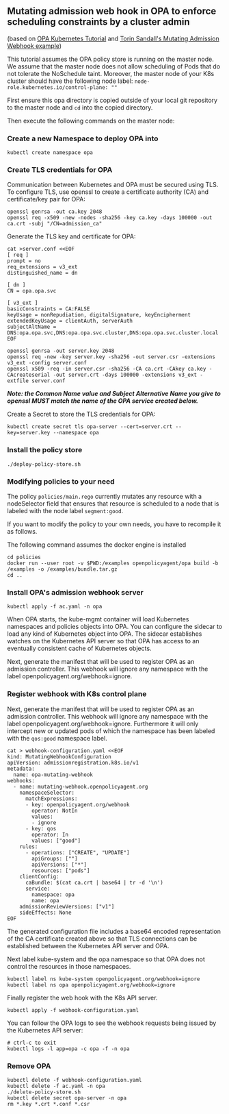 ## Mutating admission web hook in OPA to enforce scheduling constraints by a cluster admin  
(based on [OPA Kubernetes Tutorial](https://www.openpolicyagent.org/docs/latest/kubernetes-tutorial/) and [Torin Sandall's Mutating Admission Webhook example](https://gist.github.com/tsandall/f328635433acc5beeb4cb9b36295ee89))

This tutorial assumes the OPA policy store is running on the master node. We assume that the master node does not allow scheduling of Pods that do not tolerate the NoSchedule taint.
Moreover, the master node of your K8s cluster should have the following node label: `node-role.kubernetes.io/control-plane: ""`

First ensure this opa directory is copied outside of your local git repository to the master node and `cd` into the copied directory.
 
Then execute the following commands on the master node:

### Create a new Namespace to deploy OPA into

```
kubectl create namespace opa
```

### Create TLS credentials for OPA

Communication between Kubernetes and OPA must be secured using TLS. To configure TLS, use openssl to create a certificate authority (CA) and certificate/key pair for OPA:

```
openssl genrsa -out ca.key 2048
openssl req -x509 -new -nodes -sha256 -key ca.key -days 100000 -out ca.crt -subj "/CN=admission_ca"
```

Generate the TLS key and certificate for OPA:

```
cat >server.conf <<EOF
[ req ]
prompt = no
req_extensions = v3_ext
distinguished_name = dn

[ dn ]
CN = opa.opa.svc

[ v3_ext ]
basicConstraints = CA:FALSE
keyUsage = nonRepudiation, digitalSignature, keyEncipherment
extendedKeyUsage = clientAuth, serverAuth
subjectAltName = DNS:opa.opa.svc,DNS:opa.opa.svc.cluster,DNS:opa.opa.svc.cluster.local
EOF
```

```
openssl genrsa -out server.key 2048
openssl req -new -key server.key -sha256 -out server.csr -extensions v3_ext -config server.conf
openssl x509 -req -in server.csr -sha256 -CA ca.crt -CAkey ca.key -CAcreateserial -out server.crt -days 100000 -extensions v3_ext -extfile server.conf
```

***Note: the Common Name value and Subject Alternative Name you give to openssl MUST match the name of the OPA service created below.***

Create a Secret to store the TLS credentials for OPA:

```
kubectl create secret tls opa-server --cert=server.crt --key=server.key --namespace opa
```

### Install the policy store

```
./deploy-policy-store.sh
```

### Modifying policies to your need
The policy `policies/main.rego` currently mutates any resource with a nodeSelector field that ensures that resource is scheduled to a node that is labeled with the node label `segment:good`.
 
If you want to modify the policy to your own needs, you have to recompile it as follows.

The following command assumes the docker engine is installed

```
cd policies
docker run --user root -v $PWD:/examples openpolicyagent/opa build -b /examples -o /examples/bundle.tar.gz
cd ..
```


### Install OPA's admission webhook server

```
kubectl apply -f ac.yaml -n opa
```

When OPA starts, the kube-mgmt container will load Kubernetes namespaces and policies objects into OPA. 
You can configure the sidecar to load any kind of Kubernetes object into OPA. 
The sidecar establishes watches on the Kubernetes API server so that OPA has access 
to an eventually consistent cache of Kubernetes objects.

Next, generate the manifest that will be used to register OPA as an admission controller. This webhook will ignore any namespace with the label openpolicyagent.org/webhook=ignore.


### Register webhook with K8s control plane

Next, generate the manifest that will be used to register OPA as an admission controller. This webhook will ignore any namespace with the label openpolicyagent.org/webhook=ignore. Furthermore it will only intercept new or updated pods of which the namespace has been labeled with the `qos:good` namespace label. 

```
cat > webhook-configuration.yaml <<EOF
kind: MutatingWebhookConfiguration
apiVersion: admissionregistration.k8s.io/v1
metadata:
  name: opa-mutating-webhook
webhooks:
  - name: mutating-webhook.openpolicyagent.org
    namespaceSelector:
      matchExpressions:
      - key: openpolicyagent.org/webhook
        operator: NotIn
        values:
        - ignore
      - key: qos
        operator: In
        values: ["good"]
    rules:
      - operations: ["CREATE", "UPDATE"]
        apiGroups: [""]
        apiVersions: ["*"]
        resources: ["pods"]
    clientConfig:
      caBundle: $(cat ca.crt | base64 | tr -d '\n')
      service:
        namespace: opa
        name: opa
    admissionReviewVersions: ["v1"]
    sideEffects: None
EOF
```

The generated configuration file includes a base64 encoded representation of the CA certificate 
created above so that TLS connections can be established between the Kubernetes API server and OPA.

Next label kube-system and the opa namespace so that OPA does not control the resources in those namespaces.

```
kubectl label ns kube-system openpolicyagent.org/webhook=ignore
kubectl label ns opa openpolicyagent.org/webhook=ignore
```

Finally register the web hook with the K8s API server.

```
kubectl apply -f webhook-configuration.yaml
```

You can follow the OPA logs to see the webhook requests being issued by the Kubernetes API server:

```
# ctrl-c to exit
kubectl logs -l app=opa -c opa -f -n opa
```

### Remove OPA

```
kubectl delete -f webhook-configuration.yaml
kubectl delete -f ac.yaml -n opa
./delete-policy-store.sh
kubectl delete secret opa-server -n opa
rm *.key *.crt *.conf *.csr
```
